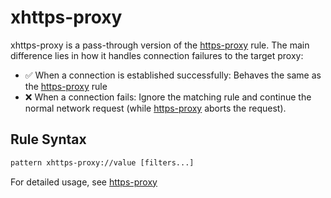 # xhttps-proxy

xhttps-proxy is a pass-through version of the [https-proxy](./https-proxy) rule. The main difference lies in how it handles connection failures to the target proxy:
- ✅ When a connection is established successfully: Behaves the same as the [https-proxy](./https-proxy) rule
- ❌ When a connection fails: Ignore the matching rule and continue the normal network request (while [https-proxy](./https-proxy) aborts the request).

## Rule Syntax
``` txt
pattern xhttps-proxy://value [filters...]
```

For detailed usage, see [https-proxy](./https-proxy)
